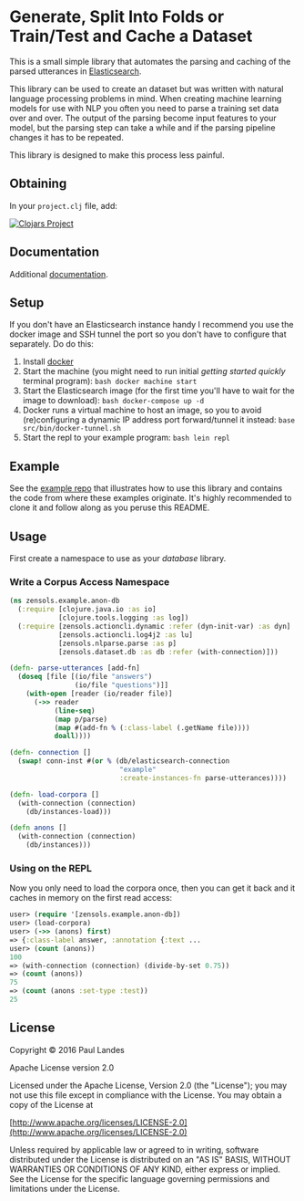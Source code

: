 Generate, Split Into Folds or Train/Test and Cache a Dataset
============================================================
This is a small simple library that automates the parsing and caching of the
parsed utterances in [Elasticsearch](https://www.elastic.co).

This library can be used to create an dataset but was written with natural
language processing problems in mind.  When creating machine learning models
for use with NLP you often you need to parse a training set data over and over.
The output of the parsing become input features to your model, but the parsing
step can take a while and if the parsing pipeline changes it has to be
repeated.

This library is designed to make this process less painful.

Obtaining
---------
In your `project.clj` file, add:

[![Clojars Project](https://clojars.org/com.zensols.ml/dataset/latest-version.svg)](https://clojars.org/com.zensols.ml/dataset/)

Documentation
-------------
Additional [documentation](https://plandes.github.io/clj-ml-dataset/codox/index.html).

Setup
-----
If you don't have an Elasticsearch instance handy I recommend you use the
docker image and SSH tunnel the port so you don't have to configure that
separately.  Do do this:

1. Install [docker](https://docs.docker.com/engine/installation/)
2. Start the machine (you might need to run initial *getting started quickly*
   terminal program): ```bash docker machine start```
3. Start the Elasticsearch image (for the first time you'll have to wait for
   the image to download): ```bash docker-compose up -d```
4. Docker runs a virtual machine to host an image, so you to avoid
   (re)configuring a dynamic IP address port forward/tunnel it instead: ```base
   src/bin/docker-tunnel.sh```
5. Start the repl to your example program: ```bash lein repl```

Example
-------
See the [example repo](https://github.com/plandes/clj-example-nlp-ml) that
illustrates how to use this library and contains the code from where these
examples originate.  It's highly recommended to clone it and follow along as
you peruse this README.

Usage
-----
First create a namespace to use as your *database* library.

### Write a Corpus Access Namespace
```clojure
(ns zensols.example.anon-db
  (:require [clojure.java.io :as io]
            [clojure.tools.logging :as log])
  (:require [zensols.actioncli.dynamic :refer (dyn-init-var) :as dyn]
            [zensols.actioncli.log4j2 :as lu]
            [zensols.nlparse.parse :as p]
            [zensols.dataset.db :as db :refer (with-connection)]))

(defn- parse-utterances [add-fn]
  (doseq [file [(io/file "answers")
                (io/file "questions")]]
    (with-open [reader (io/reader file)]
      (->> reader
           (line-seq)
           (map p/parse)
           (map #(add-fn % (:class-label (.getName file))))
           doall))))

(defn- connection []
  (swap! conn-inst #(or % (db/elasticsearch-connection
                           "example"
                           :create-instances-fn parse-utterances))))

(defn- load-corpora []
  (with-connection (connection)
    (db/instances-load)))

(defn anons []
  (with-connection (connection)
    (db/instances)))
```

### Using on the REPL
Now you only need to load the corpora once, then you can get it back and it
caches in memory on the first read access:
```clojure
user> (require '[zensols.example.anon-db])
user> (load-corpora)
user> (->> (anons) first)
=> {:class-label answer, :annotation {:text ...
user> (count (anons))
100
=> (with-connection (connection) (divide-by-set 0.75))
=> (count (anons))
75
=> (count (anons :set-type :test))
25
```

License
--------
Copyright © 2016 Paul Landes

Apache License version 2.0

Licensed under the Apache License, Version 2.0 (the "License");
you may not use this file except in compliance with the License.
You may obtain a copy of the License at

[http://www.apache.org/licenses/LICENSE-2.0](http://www.apache.org/licenses/LICENSE-2.0)

Unless required by applicable law or agreed to in writing, software
distributed under the License is distributed on an "AS IS" BASIS,
WITHOUT WARRANTIES OR CONDITIONS OF ANY KIND, either express or implied.
See the License for the specific language governing permissions and
limitations under the License.
